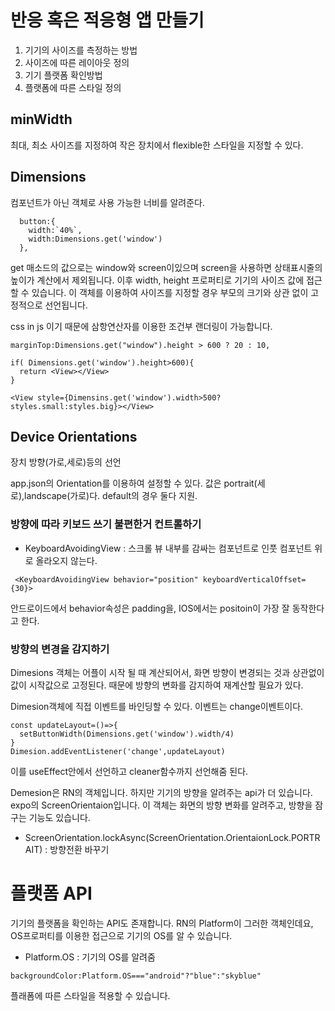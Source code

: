 # 반응 혹은 적응형 앱 만들기

1. 기기의 사이즈를 측정하는 방법
2. 사이즈에 따른 레이아웃 정의
3. 기기 플랫폼 확인방법
4. 플랫폼에 따른 스타일 정의

## minWidth

최대, 최소 사이즈를 지정하여 작은 장치에서 flexible한 스타일을 지정할 수 있다.

## Dimensions

컴포넌트가 아닌 객체로 사용 가능한 너비를 알려준다.

```
  button:{
    width:`40%`,
    width:Dimensions.get('window')
  },
```

get 매소드의 값으로는 window와 screen이있으며 screen을 사용하면 상태표시줄의 높이가 계산에서 제외됩니다. 이후 width, height 프로퍼티로 기기의 사이즈 값에 접근할 수 있습니다. 이 객체를 이용하여 사이즈를 지정할 경우 부모의 크기와 상관 없이 고정적으로 선언됩니다.

css in js 이기 때문에 삼항연산자를 이용한 조건부 랜더링이 가능합니다. 

```
marginTop:Dimensions.get("window").height > 600 ? 20 : 10,

if( Dimensions.get('window').height>600){
  return <View></View>
}

<View style={Dimensins.get('window').width>500?styles.small:styles.big}></View>
```

## Device Orientations

장치 방향(가로,세로)등의 선언

app.json의 Orientation를 이용하여 설정할 수 있다. 값은 portrait(세로),landscape(가로)다. default의 경우 둘다 지원.

### 방향에 따라 키보드 쓰기 불편한거 컨트롤하기

- KeyboardAvoidingView : 스크롤 뷰 내부를 감싸는 컴포넌트로 인풋 컴포넌트 위로 올라오지 않는다.

```
 <KeyboardAvoidingView behavior="position" keyboardVerticalOffset={30}> 
```

안드로이드에서 behavior속성은 padding을, IOS에서는 positoin이 가장 잘 동작한다고 한다.

### 방향의 변경을 감지하기

Dimesions 객체는 어플이 시작 될 때 계산되어서, 화면 방향이 변경되는 것과 상관없이 값이 시작값으로 고정된다. 때문에 방향의 변화를 감지하여 재계산할 필요가 있다.

Dimesion객체에 직접 이벤트를 바인딩할 수 있다.  이벤트는 change이벤트이다.

```
const updateLayout=()=>{
  setButtonWidth(Dimensions.get('window').width/4)
}
Dimesion.addEventListener('change',updateLayout)
```

이를 useEffect안에서 선언하고 cleaner함수까지 선언해줌 된다.

Demesion은 RN의 객체입니다. 하지만 기기의 방향을 알려주는 api가 더 있습니다. expo의 ScreenOrientaion입니다. 이 객체는 화면의 방향 변화를 알려주고, 방향을 잠구는 기능도 있습니다.

- ScreenOrientation.lockAsync(ScreenOrientation.OrientaionLock.PORTRAIT) : 방향전환 바꾸기

  

# 플랫폼 API

기기의 플랫폼을 확인하는 API도 존재합니다. RN의 Platform이 그러한 객체인데요, OS프로퍼티를 이용한 접근으로 기기의 OS를 알 수 있습니다.

- Platform.OS : 기기의 OS를 알려줌

```
backgroundColor:Platform.OS==="android"?"blue":"skyblue"
```

플래폼에 따른 스타일을 적용할 수 있습니다.
